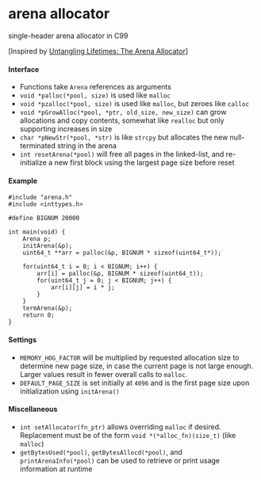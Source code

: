 # arena allocator
single-header arena allocator in C99

[Inspired by [Untangling Lifetimes: The Arena Allocator](https://www.rfleury.com/p/untangling-lifetimes-the-arena-allocator)]

#### Interface
- Functions take `Arena` references as arguments
- `void *palloc(*pool, size)` is used like `malloc`
- `void *pzalloc(*pool, size)` is used like `malloc`, but zeroes like `calloc`
- `void *pGrowAlloc(*pool, *ptr, old_size, new_size)`  can grow allocations and copy contents, somewhat like `realloc` but only supporting increases in size
- `char *pNewStr(*pool, *str)` is like `strcpy` but allocates the new null-terminated string in the arena
- `int resetArena(*pool)` will free all pages in the linked-list, and re-initialize a new first block using the largest page size before reset

#### Example
```
#include "arena.h"
#include <inttypes.h>

#define BIGNUM 20000

int main(void) {
	Arena p;
	initArena(&p);
	uint64_t **arr = palloc(&p, BIGNUM * sizeof(uint64_t*));

	for(uint64_t i = 0; i < BIGNUM; i++) {
		arr[i] = palloc(&p, BIGNUM * sizeof(uint64_t));
		for(uint64_t j = 0; j < BIGNUM; j++) {
			arr[i][j] = i * j;
		}
	}
	termArena(&p);
	return 0;
}
```

#### Settings
- `MEMORY_HOG_FACTOR` will be multiplied by requested allocation size to determine new page size, in case the current page is not large enough. Larger values result in fewer overall calls to `malloc`.
- `DEFAULT_PAGE_SIZE` is set initially at `4096` and is the first page size upon initialization using `initArena()`

#### Miscellaneous
- `int setAllocator(fn_ptr)` allows overriding `malloc` if desired. Replacement must be of the form `void *(*alloc_fn)(size_t)` (like `malloc`)
- `getBytesUsed(*pool)`, `getBytesAllocd(*pool)`, and `printArenaInfo(*pool)` can be used to retrieve or print usage information at runtime